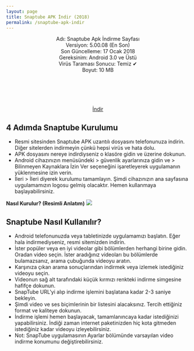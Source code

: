 ```yaml
---
layout: page
title: Snaptube APK İndir (2018)
permalink: /snaptube-apk-indir
---
```


<script async src="//pagead2.googlesyndication.com/pagead/js/adsbygoogle.js"></script>
<!-- KingBaglanti -->
<ins class="adsbygoogle"
     style="display:block"
     data-ad-client="ca-pub-7942429830883405"
     data-ad-slot="4590880399"
     data-ad-format="link"></ins>
<script>
(adsbygoogle = window.adsbygoogle || []).push({});
</script>
<center>
Adı: Snaptube Apk İndirme Sayfası<br />
Versiyon: 5.00.08 (En Son)<br />
Son Güncelleme: 17 Ocak 2018<br />
Gereksinim: Android 3.0 ve Üstü<br />
Virüs Taraması Sonucu: Temiz ✔<br />
Boyut: 10 MB<br />
<center>
<script async="" src="//pagead2.googlesyndication.com/pagead/js/adsbygoogle.js"></script>
<!-- 200 90 -->
<ins class="adsbygoogle" data-ad-client="ca-pub-7942429830883405" data-ad-slot="4977168797" style="display: inline-block; height: 90px; width: 200px;"></ins>
<script>
(adsbygoogle = window.adsbygoogle || []).push({});
</script>
</center>
<a target="_blank" href="https://www.luckypatcher.mobi">İndir</a>
<script async src="//pagead2.googlesyndication.com/pagead/js/adsbygoogle.js"></script>
<!-- Esneking -->
<ins class="adsbygoogle"
     style="display:block"
     data-ad-client="ca-pub-7942429830883405"
     data-ad-slot="4659442398"
     data-ad-format="auto"></ins>
<script>
(adsbygoogle = window.adsbygoogle || []).push({});
</script>
</center>
<h2>4 Adımda Snaptube Kurulumu</h2>
<ul><li>Resmi sitesinden Snaptube APK uzantılı dosyasını telefonunuza indirin. Diğer sitelerden indirmeyin çünkü hepsi virüs ve hata dolu.</li>
<li>APK dosyasını nereye indirdiyseniz o klasöre gidin ve üzerine dokunun.</li>
<li>Android cihazınızın menüsündeki > güvenlik ayarlarınıza gidin ve > Bilinmeyen Kaynaklara İzin Ver seçeneğini işaretleyerek uygulamanın yüklenmesine izin verin.</li>
<li>İleri > İleri diyerek kurulumu tamamlayın. Şimdi cihazınızın ana sayfasına uygulamamızın logosu gelmiş olacaktır. Hemen kullanmaya başlayabilirsiniz.</li></ul>
<script async src="//pagead2.googlesyndication.com/pagead/js/adsbygoogle.js"></script>
<!-- KingBaglanti -->
<ins class="adsbygoogle"
     style="display:block"
     data-ad-client="ca-pub-7942429830883405"
     data-ad-slot="4590880399"
     data-ad-format="link"></ins>
<script>
(adsbygoogle = window.adsbygoogle || []).push({});
</script>

<strong>Nasıl Kurulur? (Resimli Anlatım)</strong>
<img src="http://snaptube.apkindir.site/snaptube-kurulum.png">

<h2>Snaptube Nasıl Kullanılır?</h2>
<ul><li>Android telefonunuzda veya tabletinizde uygulamamızı başlatın. Eğer hala indirmediyseniz, resmi sitemizden indirin.</li>
<li>İster popüler veya en iyi videolar gibi bölümlerden herhangi birine gidin. Oradan video seçin. İster aradığınız videoları bu bölümlerde bulamazsanız, arama çubuğunda videoyu aratın.</li>
<li>Karşınıza çıkan arama sonuçlarından indirmek veya izlemek istediğiniz videoyu seçin.</li>
<li>Videonun sağ alt tarafındaki küçük kırmızı renkteki indirme simgesine hafifçe dokunun.</li>
<li>SnapTube URL'yi alıp indirme işlemini başlatana kadar 2-3 saniye bekleyin.</li>
<li>Şimdi video ve ses biçimlerinin bir listesini alacaksınız. Tercih ettiğiniz format ve kaliteye dokunun.</li>
<li>İndirme işlemi hemen başlayacak, tamamlanıncaya kadar istediğinizi yapabilirsiniz. İndiği zaman internet paketinizden hiç kota gitmeden istediğiniz kadar videoyu izleyebilirsiniz.</li>
<li>Not: SnapTube uygulamasının Ayarlar bölümünde varsayılan video indirme konumunu değiştirebilirsiniz.</li>
</ul>
